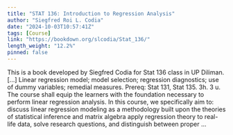 ```yaml
---
title: "STAT 136: Introduction to Regression Analysis"
author: "Siegfred Roi L. Codia"
date: "2024-10-03T10:57:41Z"
tags: [Course]
link: "https://bookdown.org/slcodia/Stat_136/"
length_weight: "12.2%"
pinned: false
---
```


This is a book developed by Siegfred Codia for Stat 136 class in UP Diliman. [...] Linear regression model; model selection; regression diagnostics; use of dummy variables; remedial measures. Prereq: Stat 131, Stat 135. 3h. 3 u. The course shall equip the learners with the foundation necessary to perform linear regression analysis. In this course, we specifically aim to: discuss linear regression modeling as a methodology built upon the theories of statistical inference and matrix algebra apply regression theory to real-life data, solve research questions, and distinguish between proper ...
